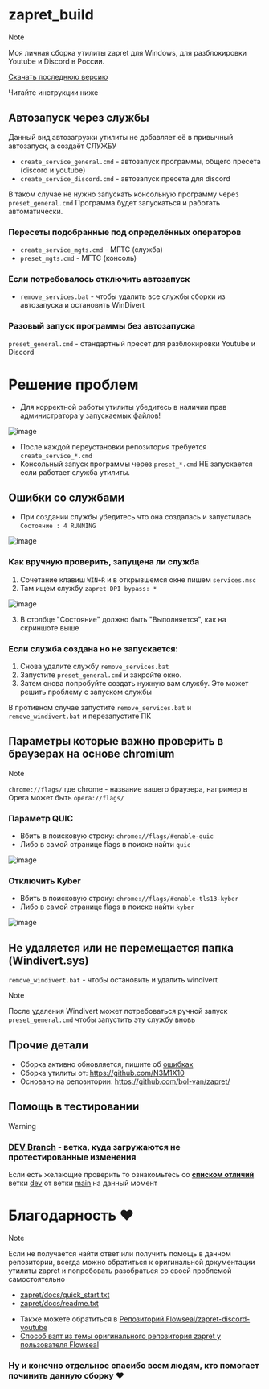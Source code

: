 # zapret_build

> [!NOTE]
> Моя личная сборка утилиты zapret для Windows, для разблокировки Youtube и Discord в России.
>
> [Скачать последнюю версию](https://github.com/N3M1X10/zapret_build/releases)
>
> Читайте инструкции ниже


## Автозапуск через службы

Данный вид автозагрузки утилиты не добавляет её в привычный автозапуск, а создаёт СЛУЖБУ

- `create_service_general.cmd` - автозапуск программы, общего пресета (discord и youtube)
- `create_service_discord.cmd` - автозапуск пресета для discord


В таком случае не нужно запускать консольную программу через `preset_general.cmd`
Программа будет запускаться и работать автоматически.


### Пересеты подобранные под определённых операторов

- `create_service_mgts.cmd` - МГТС (служба)
- `preset_mgts.cmd` - МГТС (консоль)


### Если потребовалось отключить автозапуск

- `remove_services.bat` - чтобы удалить все службы сборки из автозапуска и остановить WinDivert


### Разовый запуск программы без автозапуска

`preset_general.cmd` - стандартный пресет для разблокировки Youtube и Discord


# Решение проблем

- Для корректной работы утилиты убедитесь в наличии прав администратора у запускаемых файлов!

![image](https://github.com/user-attachments/assets/5d9cc6fc-aa53-4966-9fc3-87585d9d8b3c)

- После каждой переустановки репозитория требуется `create_service_*.cmd`
- Консольный запуск программы через `preset_*.cmd` НЕ запускается если работает служба утилиты.


## Ошибки со службами
- При создании службы убедитесь что она создалась и запустилась
`Состояние : 4 RUNNING`

![image](https://github.com/user-attachments/assets/360ef9a5-626b-4de1-93ef-0efda752562b)


### Как вручную проверить, запущена ли служба
1. Сочетание клавиш `WIN+R` и в открывшемся окне пишем `services.msc`
2. Там ищем службу `zapret DPI bypass: *`

![image](https://github.com/user-attachments/assets/93b3de65-ecc5-4476-88bb-eebeb004fb73)

3. В столбце "Состояние" должно быть "Выполняется", как на скриншоте выше

### Если служба создана но не запускается:

1. Снова удалите службу `remove_services.bat`
2. Запустите `preset_general.cmd` и закройте окно.
3. Затем снова попробуйте создать нужную вам службу.
Это может решить проблему с запуском службы

В противном случае запустите `remove_services.bat` и `remove_windivert.bat` и перезапустите ПК

## Параметры которые важно проверить в браузерах на основе chromium

> [!NOTE]
> `chrome://flags/` где chrome - название вашего браузера, например в Opera может быть `opera://flags/`

### Параметр QUIC 
- Вбить в поисковую строку: `chrome://flags/#enable-quic`
- Либо в самой странице flags в поиске найти `quic`

![image](https://github.com/user-attachments/assets/f9f5a2b4-790a-48ae-8747-0047370835c7)


### Отключить Kyber 
- Вбить в поисковую строку: `chrome://flags/#enable-tls13-kyber`
- Либо в самой странице flags в поиске найти `kyber`

![image](https://github.com/user-attachments/assets/0f2f0c45-795e-425b-bb35-7d87b3ce5b5f)

## Не удаляется или не перемещается папка (Windivert.sys)
`remove_windivert.bat` - чтобы остановить и удалить windivert
> [!NOTE]
> После удаления Windivert может потребоваться ручной запуск `preset_general.cmd` чтобы запустить эту службу вновь


## Прочие детали

- Сборка активно обновляется, пишите об [ошибках](https://github.com/N3M1X10/zapret_build/issues)
- Сборка утилиты от: https://github.com/N3M1X10
- Основано на репозитории: https://github.com/bol-van/zapret/

## Помощь в тестировании
> [!warning]
> ### [DEV Branch](https://github.com/N3M1X10/zapret_build/tree/dev) - ветка, куда загружаются не протестированные изменения
Если есть желающие проверить то ознакомьтесь со [**списком отличий**](https://github.com/N3M1X10/zapret_build/compare/main...dev) ветки [dev](https://github.com/N3M1X10/zapret_build/tree/dev) от ветки [main](https://github.com/N3M1X10/zapret_build/) на данный момент

# Благодарность ❤

> [!NOTE]
> Если не получается найти ответ или получить помощь в данном репозитории,
> всегда можно обратиться к оригинальной документации утилиты zapret и попробовать разобраться со своей проблемой самостоятельно
> - [zapret/docs/quick_start.txt](https://github.com/bol-van/zapret/blob/master/docs/quick_start.txt)
> - [zapret/docs/readme.txt](https://github.com/bol-van/zapret/blob/master/docs/readme.txt)

- Также можете обратиться в [Репозиторий Flowseal/zapret-discord-youtube](https://github.com/Flowseal/zapret-discord-youtube)
- [Способ взят из темы оригинального репозитория zapret у пользователя Flowseal](https://github.com/bol-van/zapret/issues/455#issuecomment-2400503770)


### Ну и конечно отдельное спасибо всем людям, кто помогает починить данную сборку ❤
